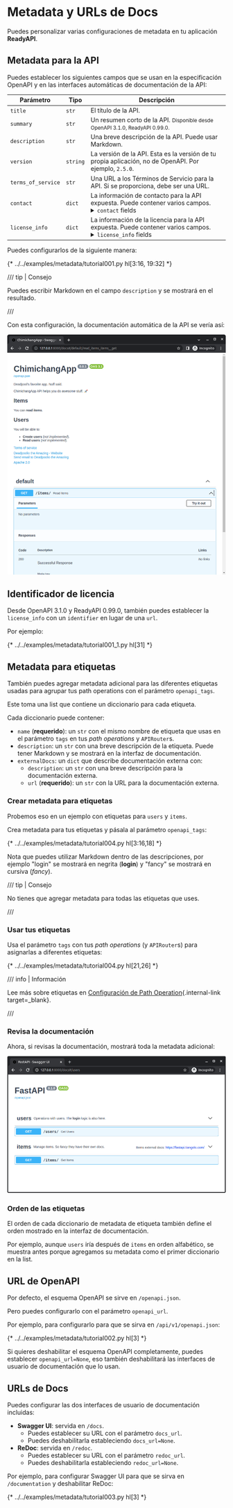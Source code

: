 # Metadata y URLs de Docs

Puedes personalizar varias configuraciones de metadata en tu aplicación **ReadyAPI**.

## Metadata para la API

Puedes establecer los siguientes campos que se usan en la especificación OpenAPI y en las interfaces automáticas de documentación de la API:

| Parámetro | Tipo | Descripción |
|------------|------|-------------|
| `title` | `str` | El título de la API. |
| `summary` | `str` | Un resumen corto de la API. <small>Disponible desde OpenAPI 3.1.0, ReadyAPI 0.99.0.</small> |
| `description` | `str` | Una breve descripción de la API. Puede usar Markdown. |
| `version` | `string` | La versión de la API. Esta es la versión de tu propia aplicación, no de OpenAPI. Por ejemplo, `2.5.0`. |
| `terms_of_service` | `str` | Una URL a los Términos de Servicio para la API. Si se proporciona, debe ser una URL. |
| `contact` | `dict` | La información de contacto para la API expuesta. Puede contener varios campos. <details><summary><code>contact</code> fields</summary><table><thead><tr><th>Parámetro</th><th>Tipo</th><th>Descripción</th></tr></thead><tbody><tr><td><code>name</code></td><td><code>str</code></td><td>El nombre identificativo de la persona/organización de contacto.</td></tr><tr><td><code>url</code></td><td><code>str</code></td><td>La URL que apunta a la información de contacto. DEBE tener el formato de una URL.</td></tr><tr><td><code>email</code></td><td><code>str</code></td><td>La dirección de correo electrónico de la persona/organización de contacto. DEBE tener el formato de una dirección de correo.</td></tr></tbody></table></details> |
| `license_info` | `dict` | La información de la licencia para la API expuesta. Puede contener varios campos. <details><summary><code>license_info</code> fields</summary><table><thead><tr><th>Parámetro</th><th>Tipo</th><th>Descripción</th></tr></thead><tbody><tr><td><code>name</code></td><td><code>str</code></td><td><strong>REQUERIDO</strong> (si se establece un <code>license_info</code>). El nombre de la licencia utilizada para la API.</td></tr><tr><td><code>identifier</code></td><td><code>str</code></td><td>Una expresión de licencia <a href="https://spdx.org/licenses/" class="external-link" target="_blank">SPDX</a> para la API. El campo <code>identifier</code> es mutuamente excluyente del campo <code>url</code>. <small>Disponible desde OpenAPI 3.1.0, ReadyAPI 0.99.0.</small></td></tr><tr><td><code>url</code></td><td><code>str</code></td><td>Una URL a la licencia utilizada para la API. DEBE tener el formato de una URL.</td></tr></tbody></table></details> |

Puedes configurarlos de la siguiente manera:

{* ../../examples/metadata/tutorial001.py hl[3:16, 19:32] *}

/// tip | Consejo

Puedes escribir Markdown en el campo `description` y se mostrará en el resultado.

///

Con esta configuración, la documentación automática de la API se vería así:

<img src="/img/tutorial/metadata/image01.png">

## Identificador de licencia

Desde OpenAPI 3.1.0 y ReadyAPI 0.99.0, también puedes establecer la `license_info` con un `identifier` en lugar de una `url`.

Por ejemplo:

{* ../../examples/metadata/tutorial001_1.py hl[31] *}

## Metadata para etiquetas

También puedes agregar metadata adicional para las diferentes etiquetas usadas para agrupar tus path operations con el parámetro `openapi_tags`.

Este toma una list que contiene un diccionario para cada etiqueta.

Cada diccionario puede contener:

* `name` (**requerido**): un `str` con el mismo nombre de etiqueta que usas en el parámetro `tags` en tus *path operations* y `APIRouter`s.
* `description`: un `str` con una breve descripción de la etiqueta. Puede tener Markdown y se mostrará en la interfaz de documentación.
* `externalDocs`: un `dict` que describe documentación externa con:
    * `description`: un `str` con una breve descripción para la documentación externa.
    * `url` (**requerido**): un `str` con la URL para la documentación externa.

### Crear metadata para etiquetas

Probemos eso en un ejemplo con etiquetas para `users` y `items`.

Crea metadata para tus etiquetas y pásala al parámetro `openapi_tags`:

{* ../../examples/metadata/tutorial004.py hl[3:16,18] *}

Nota que puedes utilizar Markdown dentro de las descripciones, por ejemplo "login" se mostrará en negrita (**login**) y "fancy" se mostrará en cursiva (_fancy_).

/// tip | Consejo

No tienes que agregar metadata para todas las etiquetas que uses.

///

### Usar tus etiquetas

Usa el parámetro `tags` con tus *path operations* (y `APIRouter`s) para asignarlas a diferentes etiquetas:

{* ../../examples/metadata/tutorial004.py hl[21,26] *}

/// info | Información

Lee más sobre etiquetas en [Configuración de Path Operation](path-operation-configuration.md#tags){.internal-link target=_blank}.

///

### Revisa la documentación

Ahora, si revisas la documentación, mostrará toda la metadata adicional:

<img src="/img/tutorial/metadata/image02.png">

### Orden de las etiquetas

El orden de cada diccionario de metadata de etiqueta también define el orden mostrado en la interfaz de documentación.

Por ejemplo, aunque `users` iría después de `items` en orden alfabético, se muestra antes porque agregamos su metadata como el primer diccionario en la list.

## URL de OpenAPI

Por defecto, el esquema OpenAPI se sirve en `/openapi.json`.

Pero puedes configurarlo con el parámetro `openapi_url`.

Por ejemplo, para configurarlo para que se sirva en `/api/v1/openapi.json`:

{* ../../examples/metadata/tutorial002.py hl[3] *}

Si quieres deshabilitar el esquema OpenAPI completamente, puedes establecer `openapi_url=None`, eso también deshabilitará las interfaces de usuario de documentación que lo usan.

## URLs de Docs

Puedes configurar las dos interfaces de usuario de documentación incluidas:

* **Swagger UI**: servida en `/docs`.
    * Puedes establecer su URL con el parámetro `docs_url`.
    * Puedes deshabilitarla estableciendo `docs_url=None`.
* **ReDoc**: servida en `/redoc`.
    * Puedes establecer su URL con el parámetro `redoc_url`.
    * Puedes deshabilitarla estableciendo `redoc_url=None`.

Por ejemplo, para configurar Swagger UI para que se sirva en `/documentation` y deshabilitar ReDoc:

{* ../../examples/metadata/tutorial003.py hl[3] *}
